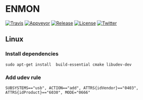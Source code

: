 # ENMON

[![Travis](https://img.shields.io/travis/hardwario/enmon/master.svg)](https://travis-ci.org/hardwario/enmon)
[![Appveyor](https://ci.appveyor.com/api/projects/status/71uqxwhpcabphs26?svg=true)](https://ci.appveyor.com/project/Hardwario/enmon)
[![Release](https://img.shields.io/github/release/hardwario/enmon.svg)](https://github.com/hardwario/enmon/releases)
[![License](https://img.shields.io/github/license/hardwario/enmon.svg)](https://github.com/hardwario/enmon/blob/master/LICENSE)
[![Twitter](https://img.shields.io/twitter/follow/hardwario_en.svg?style=social&label=Follow)](https://twitter.com/hardwario_en)



## Linux

### Install dependencies
```
sudo apt-get install  build-essential cmake libudev-dev
```

### Add udev rule
```
SUBSYSTEMS=="usb", ACTION=="add", ATTRS{idVendor}=="0403", ATTRS{idProduct}=="6030", MODE="0666"
```

